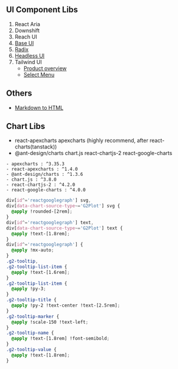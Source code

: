 ## UI Component Libs

1. React Aria
2. Downshift
3. Reach UI
4. [Base UI](https://mui.com/base-ui/react-autocomplete/)
5. [Radix](https://www.radix-ui.com/docs/primitives/components/popover)
6. [Headless UI](https://headlessui.com/react/listbox)
7. Tailwind UI
   - [Product overview](https://tailwindui.com/components/ecommerce/components/product-overviews)
   - [Select Menu](https://tailwindui.com/components/application-ui/forms/select-menus)

## Others

- [Markdown to HTML](https://www.devextent.com/convert-markdown-to-html-nodejs/)

## Chart Libs

- react-apexcharts apexcharts (highly recommend, after react-charts(tanstack))
- @ant-design/charts chart.js react-chartjs-2 react-google-charts

```
- apexcharts : ^3.35.3
- react-apexcharts : ^1.4.0
- @ant-design/charts : ^1.3.6
- chart.js : ^3.8.0
- react-chartjs-2 : ^4.2.0
- react-google-charts : ^4.0.0
```

```css
div[id^='reactgooglegraph'] svg,
div[data-chart-source-type~='G2Plot'] svg {
  @apply !rounded-[2rem];
}
div[id^='reactgooglegraph'] text,
div[data-chart-source-type~='G2Plot'] text {
  @apply !text-[1.8rem];
}
div[id^='reactgooglegraph'] {
  @apply !mx-auto;
}
.g2-tooltip,
.g2-tooltip-list-item {
  @apply !text-[1.6rem];
}
.g2-tooltip-list-item {
  @apply !py-3;
}
.g2-tooltip-title {
  @apply !py-2 !text-center !text-[2.5rem];
}
.g2-tooltip-marker {
  @apply !scale-150 !text-left;
}
.g2-tooltip-name {
  @apply !text-[1.8rem] !font-semibold;
}
.g2-tooltip-value {
  @apply !text-[1.8rem];
}
```

